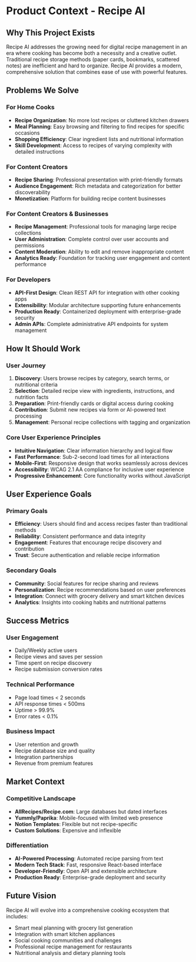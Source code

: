 # Product Context - Recipe AI

## Why This Project Exists

Recipe AI addresses the growing need for digital recipe management in an era where cooking has become both a necessity and a creative outlet. Traditional recipe storage methods (paper cards, bookmarks, scattered notes) are inefficient and hard to organize. Recipe AI provides a modern, comprehensive solution that combines ease of use with powerful features.

## Problems We Solve

### For Home Cooks
- **Recipe Organization**: No more lost recipes or cluttered kitchen drawers
- **Meal Planning**: Easy browsing and filtering to find recipes for specific occasions
- **Shopping Efficiency**: Clear ingredient lists and nutritional information
- **Skill Development**: Access to recipes of varying complexity with detailed instructions

### For Content Creators
- **Recipe Sharing**: Professional presentation with print-friendly formats
- **Audience Engagement**: Rich metadata and categorization for better discoverability
- **Monetization**: Platform for building recipe content businesses

### For Content Creators & Businesses
- **Recipe Management**: Professional tools for managing large recipe collections
- **User Administration**: Complete control over user accounts and permissions
- **Content Moderation**: Ability to edit and remove inappropriate content
- **Analytics Ready**: Foundation for tracking user engagement and content performance

### For Developers
- **API-First Design**: Clean REST API for integration with other cooking apps
- **Extensibility**: Modular architecture supporting future enhancements
- **Production Ready**: Containerized deployment with enterprise-grade security
- **Admin APIs**: Complete administrative API endpoints for system management

## How It Should Work

### User Journey
1. **Discovery**: Users browse recipes by category, search terms, or nutritional criteria
2. **Selection**: Detailed recipe view with ingredients, instructions, and nutrition facts
3. **Preparation**: Print-friendly cards or digital access during cooking
4. **Contribution**: Submit new recipes via form or AI-powered text processing
5. **Management**: Personal recipe collections with tagging and organization

### Core User Experience Principles
- **Intuitive Navigation**: Clear information hierarchy and logical flow
- **Fast Performance**: Sub-2-second load times for all interactions
- **Mobile-First**: Responsive design that works seamlessly across devices
- **Accessibility**: WCAG 2.1 AA compliance for inclusive user experience
- **Progressive Enhancement**: Core functionality works without JavaScript

## User Experience Goals

### Primary Goals
- **Efficiency**: Users should find and access recipes faster than traditional methods
- **Reliability**: Consistent performance and data integrity
- **Engagement**: Features that encourage recipe discovery and contribution
- **Trust**: Secure authentication and reliable recipe information

### Secondary Goals
- **Community**: Social features for recipe sharing and reviews
- **Personalization**: Recipe recommendations based on user preferences
- **Integration**: Connect with grocery delivery and smart kitchen devices
- **Analytics**: Insights into cooking habits and nutritional patterns

## Success Metrics

### User Engagement
- Daily/Weekly active users
- Recipe views and saves per session
- Time spent on recipe discovery
- Recipe submission conversion rates

### Technical Performance
- Page load times < 2 seconds
- API response times < 500ms
- Uptime > 99.9%
- Error rates < 0.1%

### Business Impact
- User retention and growth
- Recipe database size and quality
- Integration partnerships
- Revenue from premium features

## Market Context

### Competitive Landscape
- **AllRecipes/Recipe.com**: Large databases but dated interfaces
- **Yummly/Paprika**: Mobile-focused with limited web presence
- **Notion Templates**: Flexible but not recipe-specific
- **Custom Solutions**: Expensive and inflexible

### Differentiation
- **AI-Powered Processing**: Automated recipe parsing from text
- **Modern Tech Stack**: Fast, responsive React-based interface
- **Developer-Friendly**: Open API and extensible architecture
- **Production Ready**: Enterprise-grade deployment and security

## Future Vision

Recipe AI will evolve into a comprehensive cooking ecosystem that includes:
- Smart meal planning with grocery list generation
- Integration with smart kitchen appliances
- Social cooking communities and challenges
- Professional recipe management for restaurants
- Nutritional analysis and dietary planning tools
